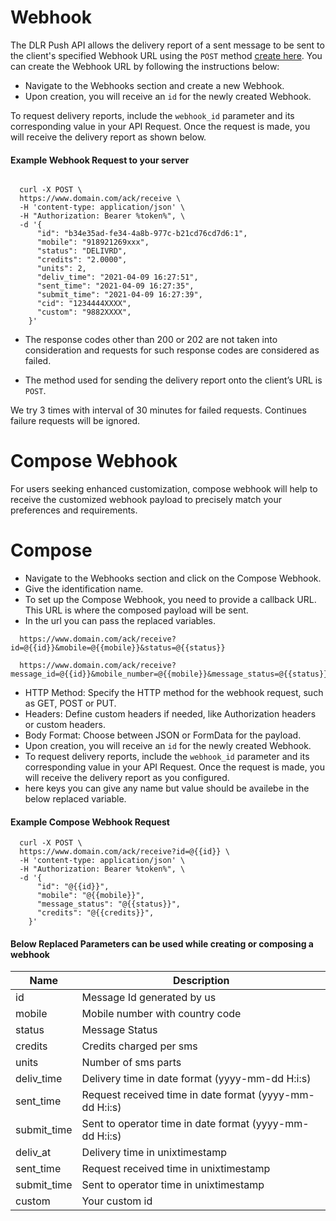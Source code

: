 # Webhook

The DLR Push API allows the delivery report of a sent message to be sent to the client's specified Webhook URL using the `POST` method  [create here](/docs/{version}/webhook). You can create the Webhook URL by following the instructions below:

- Navigate to the Webhooks section and create a new Webhook.
- Upon creation, you will receive an `id` for the newly created Webhook.

To request delivery reports, include the `webhook_id` parameter and its corresponding value in your API Request. Once the request is made, you will receive the delivery report as shown below.

#### Example Webhook Request to your server

```

  curl -X POST \
  https://www.domain.com/ack/receive \
  -H 'content-type: application/json' \
  -H "Authorization: Bearer %token%", \
  -d '{
      "id": "b34e35ad-fe34-4a8b-977c-b21cd76cd7d6:1",
      "mobile": "918921269xxx",
      "status": "DELIVRD",
      "credits": "2.0000",
      "units": 2,
      "deliv_time": "2021-04-09 16:27:51",
      "sent_time": "2021-04-09 16:27:35",
      "submit_time": "2021-04-09 16:27:39",
      "cid": "1234444XXXX",
      "custom": "9882XXXX",
    }'
```

- The response codes other than 200 or 202 are not taken into consideration and requests for such response codes are considered as failed.

- The method used for sending the delivery report onto the client’s URL is `POST`.

We try 3 times with interval of 30 minutes for failed requests. Continues failure requests will be ignored.
# Compose Webhook

For users seeking enhanced customization, compose webhook will help to receive the customized webhook payload to precisely match your preferences and requirements.

# Compose
- Navigate to the Webhooks section and click on the Compose Webhook.
- Give the identification name.
- To set up the Compose Webhook, you need to provide a callback URL. This URL is where the composed payload will be sent.
- In the url you can pass the replaced variables.

```
  https://www.domain.com/ack/receive?id=@{{id}}&mobile=@{{mobile}}&status=@{{status}}  
``` 
```
  https://www.domain.com/ack/receive?message_id=@{{id}}&mobile_number=@{{mobile}}&message_status=@{{status}}
```
- HTTP Method: Specify the HTTP method for the webhook request, such as GET, POST or PUT.
- Headers: Define custom headers if needed, like Authorization headers or custom headers.
- Body Format: Choose between JSON or FormData for the payload.
- Upon creation, you will receive an `id` for the newly created Webhook.
- To request delivery reports, include the `webhook_id` parameter and its corresponding value in your API Request. Once the request is made, you will receive the delivery report as you configured.
- here keys you can give any name but value should be availebe in the below replaced variable.

#### Example Compose Webhook Request
```
  curl -X POST \
  https://www.domain.com/ack/receive?id=@{{id}} \
  -H 'content-type: application/json' \
  -H "Authorization: Bearer %token%", \
  -d '{
      "id": "@{{id}}",
      "mobile": "@{{mobile}}",
      "message_status": "@{{status}}",
      "credits": "@{{credits}}",
    }'
``` 
#### Below Replaced Parameters can be used while creating or composing a webhook

| Name          | Description                                             |
| ------------- | ------------------------------------------------------- |
| id            | Message Id generated by us                              |
| mobile        | Mobile number with country code                         |
| status        | Message Status                                          |
| credits       | Credits charged per sms                                 |
| units         | Number of sms parts                                     |
| deliv_time    | Delivery time in date format (yyyy-mm-dd H:i:s)         |
| sent_time     | Request received time in date format (yyyy-mm-dd H:i:s) |
| submit_time   | Sent to operator time in date format (yyyy-mm-dd H:i:s) |
| deliv_at      | Delivery time in unixtimestamp                          |
| sent_time     | Request received time in unixtimestamp                  |
| submit_time   | Sent to operator time in unixtimestamp                  |
| custom        | Your custom id                                          |